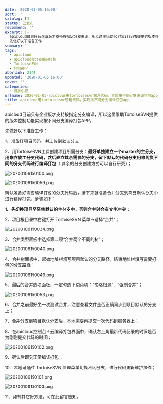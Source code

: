 ```yaml
---
date: '2020-01-05 16:00'
sort: ''
catalog: []
status: 已发布
recommend: ''
excerpt: |-
  apicloud目前只有企业版才支持按指定分支编译，所以这里借助TortoiseSVN提供的版本控制功能实现按不同分支编译打包APP。
  先做好以下准备工作
summary: ''
tags:
  - apicloud
  - apicloud按分支编译打包
  - TortoiseSVN
  - 打包APP
abbrlink: 2144
updated: '2020-01-05 16:00'
cover: ''
categories:
  - 清学小记
urlname: 2020-01-05-apicloud用tortoisesvn管理代码，实现按不同分支编译打包app
title: apicloud用tortoisesvn管理代码，实现按不同分支编译打包app
---
```


apicloud目前只有企业版才支持按指定分支编译，所以这里借助TortoiseSVN提供的版本控制功能实现按不同分支编译打包APP。


先做好以下准备工作：


1、准备好项目代码，并上传到默认分支；


2、用TortoiseSVN工具创建项目所需分支：**最好单独建立一个master的主分支，用来存放主分支代码，然后建立其余需要的分支，留下默认的代码分支用来切换不同的分支代码进行编译打包**（ 其余的分支创建方式可以自行研究）；


![20200106150100.png](http://image.bmqy.net/upload/20200106150100.png)


![20200106150059.png](http://image.bmqy.net/upload/20200106150059.png)


确认准备好需要编译打包的分支代码后，接下来就准备合并分支到项目默认分支中进行编译打包，步骤如下：


**1、先切换项目至系统默认的主分支中，否则合并时会有文件冲突；**


2、项目根目录中右键打开 TortoiseSVN 菜单→选择“合并”；


![20200106150034.png](http://image.bmqy.net/upload/20200106150034.png)


3、合并类型面板中选择第二项“合并两个不同的树”；


![20200106150040.png](http://image.bmqy.net/upload/20200106150040.png)


4、合并树面板中，起始地址栏填写项目默认的分支路径，结束地址栏填写需要打包的分支路径；


![20200106150049.png](http://image.bmqy.net/upload/20200106150049.png)


5、最后的合并选项面板，一定勾选下边两项：“忽略根源”、“强制合并”；


![20200106150053.png](http://image.bmqy.net/upload/20200106150053.png)


6、合并之前最好坐一次测试合并，注意查看文件是否正确同步到项目默认的分支上；


7、合并分支到项目默认分支后，本地需要再提交一次代码到服务器上；


8、在apicloud控制台→云编译打包界面中，确认右上角最新代码记录的时间是否为刚刚提交代码的时间；


![20200106150102.png](http://image.bmqy.net/upload/20200106150102.png)


9、确认后即刻正常编译打包；


10、本地可通过 TortoiseSVN 管理菜单切换不同分支，进行代码更新维护操作；


![20200106150101.png](http://image.bmqy.net/upload/20200106150101.png)


![20200106150103.png](http://image.bmqy.net/upload/20200106150103.png)


11、如有其它好方法，可在此留言告知。

